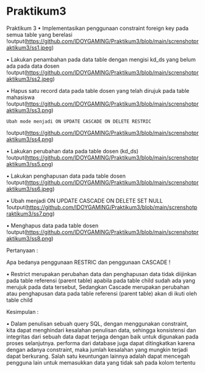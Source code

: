 # Praktikum3
Praktikum 3
•	Implementasikan penggunaan constraint foreign key pada semua table yang berelasi 
!output(https://github.com/IDOYGAMING/Praktikum3/blob/main/screnshotpraktikum3/ss1.jpeg)

•	Lakukan penambahan pada data table dengan mengisi kd_ds yang belum ada pada data dosen
!output(https://github.com/IDOYGAMING/Praktikum3/blob/main/screnshotpraktikum3/ss2.jpeg)

•	Hapus satu record data pada table dosen yang telah dirujuk pada table mahasiswa
!output(https://github.com/IDOYGAMING/Praktikum3/blob/main/screnshotpraktikum3/ss3.png)

    Ubah mode menjadi ON UPDATE CASCADE ON DELETE RESTRIC
!output(https://github.com/IDOYGAMING/Praktikum3/blob/main/screnshotpraktikum3/ss4.png)

•	Lakukan perubahan data pada table dosen (kd_ds)
!output(https://github.com/IDOYGAMING/Praktikum3/blob/main/screnshotpraktikum3/ss5.png)

•	Lakukan penghapusan data pada table dosen
!output(https://github.com/IDOYGAMING/Praktikum3/blob/main/screnshotpraktikum3/ss6.jpeg)

•	Ubah menjadi ON UPDATE CASCADE ON DELETE SET NULL
1output(https://github.com/IDOYGAMING/Praktikum3/blob/main/screnshotpraktikum3/ss7.png)

•	Menghapus data pada table dosen
!output(https://github.com/IDOYGAMING/Praktikum3/blob/main/screnshotpraktikum3/ss8.png)

Pertanyaan :

Apa bedanya penggunaan RESTRIC dan penggunaan CASCADE !

•	Restrict merupakan perubahan data dan penghapusan data tidak diijinkan pada table referensi (parent table) apabila pada table child sudah ada yang merujuk pada data tersebut, Sedangkan
Cascade merupakan perubahan atau penghapusan data pada table referensi (parent table) akan di ikuti oleh table child

Kesimpulan :

•	Dalam penulisan sebuah query SQL, dengan menggunakan constraint, kita dapat menghindari kesalahan penulisan data, sehingga konsistensi dan integritas dari sebuah data dapat terjaga dengan baik untuk digunakan pada proses selanjutnya. performa dari database juga dapat ditingkatkan karena dengan adanya constraint, maka jumlah kesalahan yang mungkin terjadi dapat berkurang. Salah satu keuntungan lainnya adalah dapat mencegah pengguna lain untuk memasukkan data yang tidak sah pada kolom tertentu
